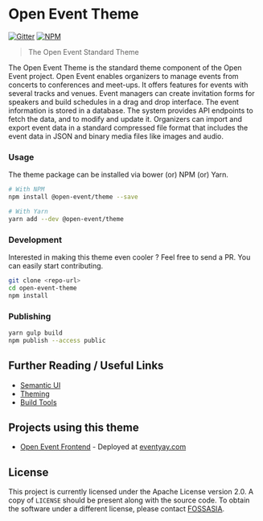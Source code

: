 
# Open Event Theme

[![Gitter](https://img.shields.io/badge/chat-on%20gitter-ff006f.svg?style=flat-square)](https://gitter.im/fossasia/open-event-frontend)
[![NPM](https://img.shields.io/npm/v/@open-event/theme.svg?style=flat-square)](https://www.npmjs.com/package/@open-event/theme)

> The Open Event Standard Theme


The Open Event Theme is the standard theme component of the Open Event project. Open Event enables organizers to manage events from concerts to conferences and meet-ups. It offers features for events with several tracks and venues. Event managers can create invitation forms for speakers and build schedules in a drag and drop interface. The event information is stored in a database. The system provides API endpoints to fetch the data, and to modify and update it. Organizers can import and export event data in a standard compressed file format that includes the event data in JSON and binary media files like images and audio.

### Usage

The theme package can be installed via bower (or) NPM (or) Yarn. 

```bash
# With NPM
npm install @open-event/theme --save

# With Yarn
yarn add --dev @open-event/theme
```

### Development

Interested in making this theme even cooler ? Feel free to send a PR. 
You can easily start contributing.

```bash
git clone <repo-url>
cd open-event-theme
npm install
```

### Publishing

```bash
yarn gulp build
npm publish --access public
```

## Further Reading / Useful Links

* [Semantic UI](https://semantic-ui.com/)
* [Theming](https://semantic-ui.com/usage/theming.html)
* [Build Tools](https://semantic-ui.com/introduction/build-tools.html)

## Projects using this theme
- [Open Event Frontend](https://github.com/fossasia/open-event-frontend) - Deployed at [eventyay.com](https://eventyay.com)

## License

This project is currently licensed under the Apache License version 2.0. A copy of `LICENSE` should be present along with the source code. To obtain the software under a different license, please contact [FOSSASIA](http://blog.fossasia.org/contact/).
